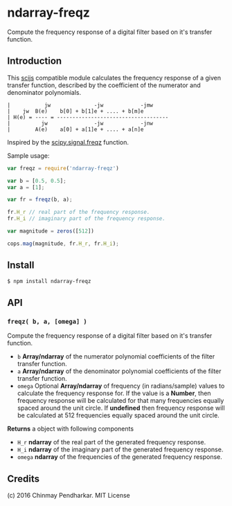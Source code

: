 # ndarray-freqz

Compute the frequency response of a digital filter based on it's transfer function.


## Introduction

This [scijs](http://scijs.net) compatible module calculates the frequency response of a given transfer function, described by the coefficient of the numerator and denominator polynomials.

```
|           jw              -jw            -jmw
|    jw  B(e)    b[0] + b[1]e + .... + b[m]e
| H(e) = ---- = ------------------------------------
|          jw               -jw            -jnw
|        A(e)    a[0] + a[1]e + .... + a[n]e
```


Inspired by the [scipy.signal.freqz](https://docs.scipy.org/doc/scipy/reference/generated/scipy.signal.freqz.html) function.

Sample usage:

```javascript
var freqz = require('ndarray-freqz')

var b = [0.5, 0.5];
var a = [1];

var fr = freqz(b, a);

fr.H_r // real part of the frequency response.
fr.H_i // imaginary part of the frequency response.

var magnitude = zeros([512])

cops.mag(magnitude, fr.H_r, fr.H_i);

```


## Install

```sh
$ npm install ndarray-freqz
```


## API

### `freqz( b, a, [omega] )`
Compute the frequency response of a digital filter based on it's transfer function.

* `b` __Array/ndarray__ of the numerator polynomial coefficients of the filter transfer function.
* `a` __Array/ndarray__ of the denominator polynomial coefficients of the filter transfer function.
* `omega` Optional __Array/ndarray__ of frequency (in radians/sample) values to calculate the frequency response for. If the value is a __Number__, then frequency response will be calculated for that many frequencies equally spaced around the unit circle. If __undefined__ then frequency response will be calculated at 512 frequencies equally spaced around the unit circle.

**Returns** a object with following components

* `H_r` __ndarray__ of the real part of the generated frequency response.
* `H_i` __ndarray__ of the imaginary part of the generated frequency response.
* `omega` __ndarray__ of the frequencies of the generated frequency response.


## Credits

(c) 2016 Chinmay Pendharkar. MIT License
